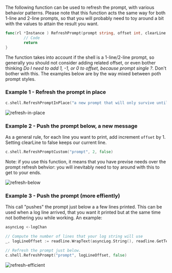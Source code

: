 
The following function can be used to refresh the prompt, with various behavior patterns.
Please note that this function acts the same way for both 1-line and 2-line prompts, so that
you will probably need to toy around a bit with the values to attain the result you want.

```go
func(rl *Instance ) RefreshPrompt(prompt string, offset int, clearLine bool) (err error) {
        // Code
        return
}

```
The function takes into account if the shell is a 1-line/2-line prompt, so generally you should not 
consider adding related offset, or even bother thinking *Do I need to add 1, -1, or 0 to offset, 
because prompt single ?*. Don't bother with this. The examples below are by the way mixed between poth prompt styles.

### Example 1 - Refresh the prompt in place 

```go
c.shell.RefreshPromptInPlace("a new prompt that will only survive until the next readline loop")
```

![refresh-in-place](../assets/refresh-in-place.gif)


### Example 2 - Push the prompt below, a new message

As a general rule, for each line you want to print, add increment `offset` by 1. 
Setting clearLine to false keeps our current line.
```go
c.shell.RefreshPromptCustom("prompt", 2, false)
```

Note: if you use this function, it means that you have previse needs over the prompt 
refresh behvior: you will inevitably need to toy around with this to get to your ends.

![refresh-below](../assets/refresh-in-place.gif)


### Example 3 - Push the prompt (more effiently)

This call "pushes" the prompt just below a a few lines printed. This can be used when a log line 
arrived, that you want it printed but at the same time not bothering you while working. An example:

```go
asyncLog <-logChan

// Compute the number of lines that your log string will use 
_, logLineOffset := readline.WrapText(asyncLog.String(), readline.GetTermWidth())

// Refresh the prompt just below.
c.shell.RefreshPrompt("prompt", logLineOffset, false)
```

![refresh-efficient](../assets/refresh-efficient.gif)

